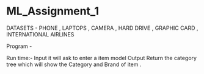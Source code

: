 # ML_Assignment_1

DATASETS - PHONE , LAPTOPS , CAMERA , HARD DRIVE , GRAPHIC CARD , INTERNATIONAL AIRLINES

Program - 

  Run time:-
    Input
      it will ask to enter a item model
    Output
      Return the category tree which will show the Category and Brand of item .
      
      
